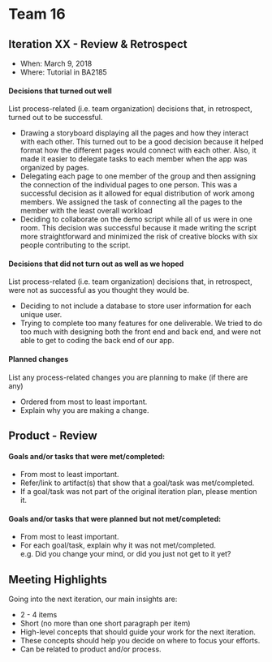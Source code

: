 # Team 16


## Iteration XX - Review & Retrospect

 * When: March 9, 2018
 * Where: Tutorial in BA2185

#### Decisions that turned out well

List process-related (i.e. team organization) decisions that, in retrospect, turned out to be successful.


 * Drawing a storyboard displaying all the pages and how they interact with each other. This turned out to be a good decision because it helped format how the different pages would connect with each other. Also, it made it easier to delegate tasks to each member when the app was organized by pages.
 * Delegating each page to one member of the group and then assigning the connection of the individual pages to one person. This was a successful decision as it allowed for equal distribution of work among members. We assigned the task of connecting all the pages to the member with the least overall workload
 * Deciding to collaborate on the demo script while all of us were in one room. This decision was successful because it made writing the script more straightforward and minimized the risk of creative blocks with six people contributing to the script.
 
#### Decisions that did not turn out as well as we hoped

List process-related (i.e. team organization) decisions that, in retrospect, were not as successful as you thought they would be.

* Deciding to not include a database to store user information for each unique user. 
* Trying to complete too many features for one deliverable. We tried to do too much with designing both the front end and back end, and were not able to get to coding the back end of our app.

#### Planned changes

List any process-related changes you are planning to make (if there are any)

 * Ordered from most to least important.
 * Explain why you are making a change.


## Product - Review

#### Goals and/or tasks that were met/completed:

 * From most to least important.
 * Refer/link to artifact(s) that show that a goal/task was met/completed.
 * If a goal/task was not part of the original iteration plan, please mention it.

#### Goals and/or tasks that were planned but not met/completed:

 * From most to least important.
 * For each goal/task, explain why it was not met/completed.      
   e.g. Did you change your mind, or did you just not get to it yet?

## Meeting Highlights

Going into the next iteration, our main insights are:

 * 2 - 4 items
 * Short (no more than one short paragraph per item)
 * High-level concepts that should guide your work for the next iteration.
 * These concepts should help you decide on where to focus your efforts.
 * Can be related to product and/or process.

